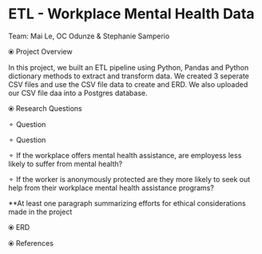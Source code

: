 # ETL - Workplace Mental Health Data

Team: Mai Le, OC Odunze & Stephanie Samperio



⦿ Project Overview

   In this project, we built an ETL pipeline using Python, Pandas and Python dictionary methods to extract and transform data. We created 3 seperate CSV files and use the CSV file data to create and ERD. We also uploaded our CSV file daa into a Postgres database.


⦿ Research Questions
   
   ⚬ Question 
   
   ⚬ Question
   
   ⚬ If the workplace offers mental health assistance, are employess less likely to suffer from mental health? 
   
   ⚬ If the worker is anonymously protected are they more likely to seek out help from their workplace mental health assistance programs?
    
   **At least one paragraph summarizing efforts for ethical considerations made in the project

⦿ ERD


⦿ References
